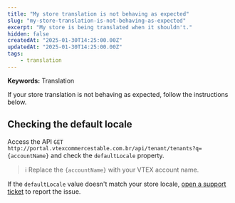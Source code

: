 ```yaml
---
title: "My store translation is not behaving as expected"
slug: "my-store-translation-is-not-behaving-as-expected"
excerpt: "My store is being translated when it shouldn't."
hidden: false
createdAt: "2025-01-30T14:25:00.00Z"
updatedAt: "2025-01-30T14:25:00.00Z"
tags:
    - translation
---
```


**Keywords:** Translation

If your store translation is not behaving as expected, follow the instructions below.

## Checking the default locale

Access the API `GET http://portal.vtexcommercestable.com.br/api/tenant/tenants?q={accountName}` and check the `defaultLocale` property.

>ℹ️ Replace the `{accountName}` with your VTEX account name.

If the `defaultLocale` value doesn't match your store locale, [open a support ticket](https://support.vtex.com/hc/en-us/requests) to report the issue.
